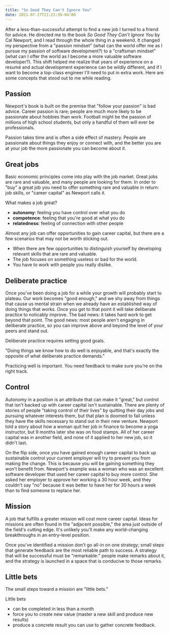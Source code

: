 ```yaml
---
title: "So Good They Can't Ignore You"
date: 2021-07-27T21:21:39-04:00
---
```


After a less-than-successful attempt to find a new job I turned to a friend for advice. He directed me to the book _So Good They Can't Ignore You_ by Cal Newport, and I read through the whole thing in a weekend. It changed my perspective from a "passion mindset" (what can the world offer me as I pursue my passion of software development?) to a "craftsman mindset" (what can I offer the world as I become a more valuable software developer?). This shift helped me realize that years of experience on a resumé and actual development experience can be wildly different, and if I want to become a top-class engineer I'll need to put in extra work. Here are some concepts that stood out to me while reading.

## Passion

Newport's book is built on the premise that "follow your passion" is bad advice. Career passion is rare; people are much more likely to be passionate about hobbies than work. Football might be the passion of millions of high school students, but only a handful of them will ever be professionals.

Passion takes time and is often a side effect of mastery. People are passionate about things they enjoy or connect with, and the better you are at your job the more passionate you can become about it.

## Great jobs

Basic economic principles come into play with the job market. Great jobs are rare and valuable, and many people are looking for them. In order to "buy" a great job you need to offer something rare and valuable in return: job skills, or "career capital" as Newport calls it.

What makes a job great?
* **autonomy**: feeling you have control over what you do
* **competence**: feeling that you're good at what you do
* **relatedness**: feeling of connection with other people

Almost any job can offer opportunities to gain career capital, but there are a few scenarios that may not be worth sticking out.
* When there are few opportunities to distinguish yourself by developing relevant skills that are rare and valuable.
* The job focuses on something useless or bad for the world.
* You have to work with people you really dislike.

## Deliberate practice

Once you've been doing a job for a while your growth will probably start to plateau. Our work becomes "good enough," and we shy away from things that cause us mental strain when we already have an established way of doing things that works. Once you get to that point it will take deliberate practice to noticably improve. The bad news: it takes hard work to get beyond that point. The good news: most people aren't engaging in deliberate practice, so you can improve above and beyond the level of your peers and stand out.

Deliberate practice requires setting good goals.

"Doing things we know how to do well is enjoyable, and that's exactly the opposite of what deliberate practice demands."

Practicing well is important. You need feedback to make sure you're on the right track.

## Control

Autonomy in a position is an attribute that can make it "great," but control that isn't backed up with career capital isn't sustainable. There are plenty of stories of people "taking control of their lives" by quitting their day jobs and pursuing whatever interests them, but that plan is doomed to fail unless they have the skills necessary to stand out in their new venture. Newport told a story about how a woman quit her job in finance to become a yoga instructor, but 9 months later she was on food stamps. All of her career capital was in another field, and none of it applied to her new job, so it didn't last.

On the flip side, once you have gained enough career capital to back up sustainable control your current employer will try to prevent you from making the change. This is because you will be gaining something they won't benefit from. Newport's example was a woman who was an excellent software developer that used her career capital to buy more control. She asked her employer to approve her working a 30 hour week, and they couldn't say "no" because it was better to have her for 30 hours a week than to find someone to replace her.

## Mission

A job that fulfills a greater mission will cost more career capital. Ideas for missions are often found in the "adjacent possible," the area just outside of the field's cutting edge. It's unlikely you'll make any world-changing breakthroughs in an entry-level position.

Once you've identified a mission don't go all-in on one strategy; small steps that generate feedback are the most reliable path to success. A strategy that will be successful must be "remarkable:" people make remarks about it, and the strategy is launched in a space that is conducive to those remarks.

## Little bets

The small steps toward a mission are "little bets."

Little bets
* can be completed in less than a month
* force you to create new value (master a new skill and produce new results)
* produce a concrete result you can use to gather concrete feedback.
